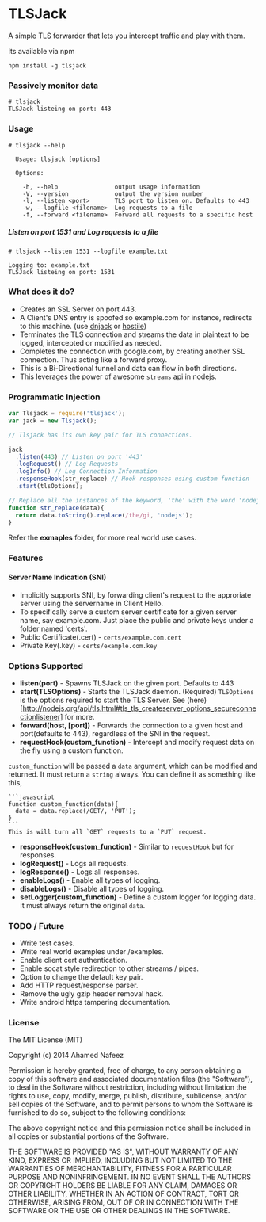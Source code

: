 TLSJack
=======

A simple TLS forwarder that lets you intercept traffic and play with them.


Its available via npm

`npm install -g tlsjack`

### Passively monitor data
```
# tlsjack
TLSJack listeing on port: 443
```

### Usage
```
# tlsjack --help

  Usage: tlsjack [options]

  Options:

    -h, --help                output usage information
    -V, --version             output the version number
    -l, --listen <port>       TLS port to listen on. Defaults to 443
    -w, --logfile <filename>  Log requests to a file
    -f, --forward <filename>  Forward all requests to a specific host

```
##### Listen on port 1531 and Log requests to a file

```
# tlsjack --listen 1531 --logfile example.txt

Logging to: example.txt
TLSJack listeing on port: 1531
```

### What does it do?
 - Creates an SSL Server on port 443.
 - A Client's DNS entry is spoofed so example.com for instance, redirects to this machine. (use [dnjack](https://github.com/mafintosh/dnsjack) or [hostile](https://github.com/feross/hostile))
 - Terminates the TLS connection and streams the data in plaintext to be logged, intercepted or modified as needed.
 - Completes the connection with google.com, by creating another SSL connection. Thus acting like a forward proxy.
 - This is a Bi-Directional tunnel and data can flow in both directions.
 - This leverages the power of awesome `streams` api in nodejs.

### Programmatic Injection
```javascript
var Tlsjack = require('tlsjack');
var jack = new Tlsjack();

// Tlsjack has its own key pair for TLS connections.

jack
  .listen(443) // Listen on port '443'
  .logRequest() // Log Requests
  .logInfo() // Log Connection Information
  .responseHook(str_replace) // Hook responses using custom function
  .start(tlsOptions);

// Replace all the instances of the keyword, 'the' with the word 'nodejs'
function str_replace(data){
  return data.toString().replace(/the/gi, 'nodejs');
}


```
Refer the **exmaples** folder, for more real world use cases.
### Features
#### Server Name Indication (SNI)
  * Implicitly supports SNI, by forwarding client's request to the approriate server using the servername in Client Hello.
  * To specifically serve a custom server certificate for a given server name, say example.com. Just place the public and private keys under a folder named 'certs'.
  * Public Certificate(.cert) - `certs/example.com.cert`
  * Private Key(.key) - `certs/example.com.key`

### Options Supported
  * **listen(port)** - Spawns TLSJack on the given port. Defaults to 443
  * **start(TLSOptions)** - Starts the TLSJack daemon. (Required)
    `TLSOptions` is the options required to start the TLS Server. See (here)[http://nodejs.org/api/tls.html#tls_tls_createserver_options_secureconnectionlistener] for more.
  * **forward(host, [port])** - Forwards the connection to a given host and port(defaults to 443), regardless
     of the SNI in the request.
  * **requestHook(custom_function)** - Intercept and modify request data on the fly using a custom function.

  `custom_function` will be passed a `data` argument, which
    can be modified and returned. It must return a `string` always. You can define it as something like this,

    ```javascript
    function custom_function(data){
      data = data.replace(/GET/, 'PUT');
    }
    ```
    This is will turn all `GET` requests to a `PUT` request.
  * **responseHook(custom_function)** - Similar to `requestHook` but for responses.
  * **logRequest()** - Logs all requests.
  * **logResponse()** - Logs all responses.
  * **enableLogs()** - Enable all types of logging.
  * **disableLogs()** - Disable all types of logging.
  * **setLogger(custom_function)** - Define a custom logger for logging data. It must always return the original `data`.

### TODO / Future
- Write test cases.
- Write real world examples under /examples.
- Enable client cert authentication.
- Enable socat style redirection to other streams / pipes.
- Option to change the default key pair.
- Add HTTP request/response parser.
- Remove the ugly gzip header removal hack.
- Write android https tampering documentation.

### License
The MIT License (MIT)

Copyright (c) 2014 Ahamed Nafeez

Permission is hereby granted, free of charge, to any person obtaining a copy
of this software and associated documentation files (the "Software"), to deal
in the Software without restriction, including without limitation the rights
to use, copy, modify, merge, publish, distribute, sublicense, and/or sell
copies of the Software, and to permit persons to whom the Software is
furnished to do so, subject to the following conditions:

The above copyright notice and this permission notice shall be included in all
copies or substantial portions of the Software.

THE SOFTWARE IS PROVIDED "AS IS", WITHOUT WARRANTY OF ANY KIND, EXPRESS OR
IMPLIED, INCLUDING BUT NOT LIMITED TO THE WARRANTIES OF MERCHANTABILITY,
FITNESS FOR A PARTICULAR PURPOSE AND NONINFRINGEMENT. IN NO EVENT SHALL THE
AUTHORS OR COPYRIGHT HOLDERS BE LIABLE FOR ANY CLAIM, DAMAGES OR OTHER
LIABILITY, WHETHER IN AN ACTION OF CONTRACT, TORT OR OTHERWISE, ARISING FROM,
OUT OF OR IN CONNECTION WITH THE SOFTWARE OR THE USE OR OTHER DEALINGS IN THE
SOFTWARE.
